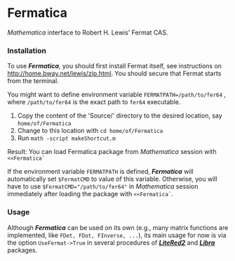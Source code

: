 # Fermatica

*Mathematica* interface to Robert H. Lewis' Fermat CAS.

### Installation

To use ***Fermatica***, you should first install Fermat itself, see
 instructions on http://home.bway.net/lewis/zip.html. You should
 secure that Fermat starts from the terminal.

You might want to define environment variable `FERMATPATH=/path/to/fer64` , where `/path/to/fer64` is the exact path to `fer64` executable. 

1. Copy the content of the 'Source/' directory to the desired location, say `home/of/Fermatica`
2. Change to this location with `cd home/of/Fermatica`
3. Run `math -script makeShortcut.m`

Result: 
You can load Fermatica package from *Mathematica* session with ``<<Fermatica` ``

If the environment variable `FERMATPATH` is defined, ***Fermatica*** will automatically set  `$FermatCMD` to value of this variable. Otherwise, you will have to use `$FermatCMD="/path/to/fer64"` in *Mathematica* session immediately after loading the package with `` <<Fermatica` ``.

### Usage

Although ***Fermatica*** can be used on its own (e.g., many matrix functions are implemented, like `FDet, FDot, FInverse, ...`), its main usage for now is via the option `UseFermat->True` in several procedures of [***LiteRed2***](https://bitbucket.org/rnlee/litered2/) and [***Libra***](https://bitbucket.org/rnlee/libra/) packages.